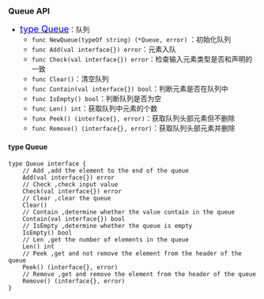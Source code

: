 ### Queue API
* <a href="#queue"><font size=4 color=#00f>type Queue</font></a>：队列
    * `func NewQueue(typeOf string) (*Queue, error)` ：初始化队列
    * `func Add(val interface{}) error`：元素入队
    * `func Check(val interface{}) error`：检查输入元素类型是否和声明的一致
    * `func Clear()`：清空队列
    * `func Contain(val interface{}) bool`：判断元素是否在队列中
    * `func IsEmpty() bool`：判断队列是否为空
    * `func Len() int`：获取队列中元素的个数
    * `funx Peek() (interface{}, error)`：获取队列头部元素但不删除
    * `func Remove() (interface{}, error)`：获取队列头部元素并删除
 #### <a id="queue">type Queue</a>
```
type Queue interface {
    // Add ,add the element to the end of the queue
    Add(val interface{}) error
    // Check ,check input value
    Check(val interface{}) error
    // Clear ,clear the queue
    Clear()
    // Contain ,determine whether the value contain in the queue
    Contain(val interface{}) bool
    // IsEmpty ,determine whether the queue is empty
    IsEmpty() bool
    // Len ,get the number of elements in the queue
    Len() int
    // Peek ,get and not remove the element from the header of the queue
    Peek() (interface{}, error)
    // Remove ,get and remove the element from the header of the queue
    Remove() (interface{}, error)
}
```